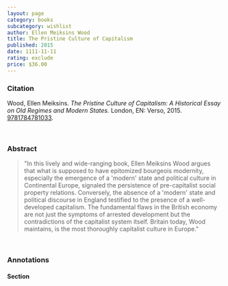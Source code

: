 ```yaml
---
layout: page
category: books
subcategory: wishlist
author: Ellen Meiksins Wood
title: The Pristine Culture of Capitalism
published: 2015
date: 1111-11-11
rating: exclude
price: $36.00
---
```


### Citation

Wood, Ellen Meiksins. *The Pristine Culture of Capitalism: A Historical Essay on Old Regimes and Modern States.* London, EN: Verso, 2015. [9781784781033](https://www.versobooks.com/en-ca/products/1352-the-pristine-culture-of-capitalism).

<br>

### Abstract

> "In this lively and wide-ranging book, Ellen Meiksins Wood argues that what is supposed to have epitomized bourgeois modernity, especially the emergence of a 'modern' state and political culture in Continental Europe, signaled the persistence of pre-capitalist social property relations. Conversely, the absence of a 'modern' state and political discourse in England testified to the presence of a well-developed capitalism. The fundamental flaws in the British economy are not just the symptoms of arrested development but the contradictions of the capitalist system itself. Britain today, Wood maintains, is the most thoroughly capitalist culture in Europe."

<br>

### Annotations

#### Section

<br>
